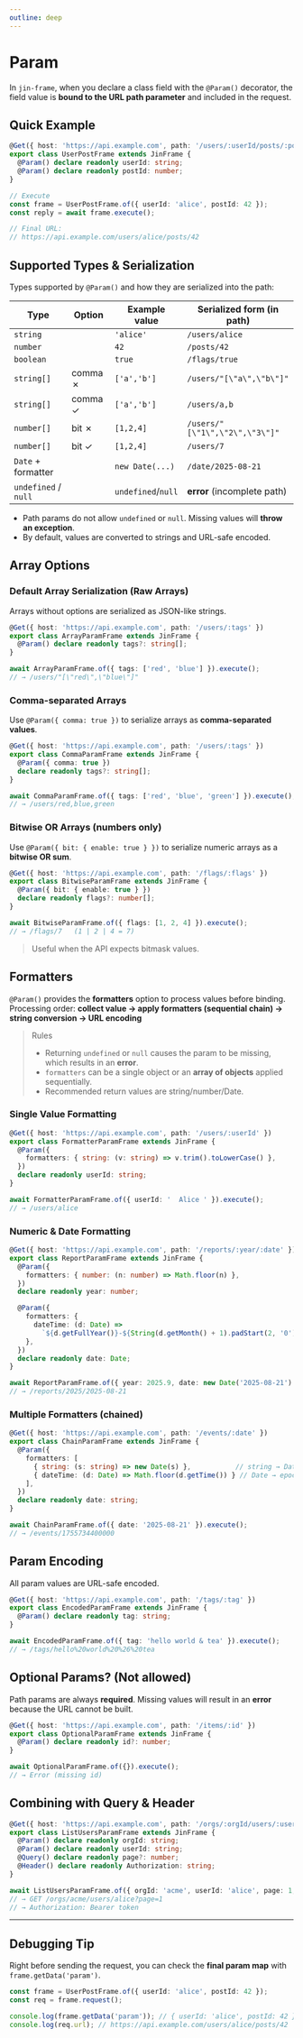 ```yaml
---
outline: deep
---
```


# Param

In `jin-frame`, when you declare a class field with the `@Param()` decorator, the field value is **bound to the URL path parameter** and included in the request.

## Quick Example

```ts
@Get({ host: 'https://api.example.com', path: '/users/:userId/posts/:postId' })
export class UserPostFrame extends JinFrame {
  @Param() declare readonly userId: string;
  @Param() declare readonly postId: number;
}

// Execute
const frame = UserPostFrame.of({ userId: 'alice', postId: 42 });
const reply = await frame.execute();

// Final URL:
// https://api.example.com/users/alice/posts/42
```

## Supported Types & Serialization

Types supported by `@Param()` and how they are serialized into the path:

| Type                 | Option       | Example value      | Serialized form (in path)      |
| -------------------- | ------------ | ------------------ | ------------------------------ |
| `string`             |              | `'alice'`          | `/users/alice`                 |
| `number`             |              | `42`               | `/posts/42`                    |
| `boolean`            |              | `true`             | `/flags/true`                  |
| `string[]`           | comma ✗      | `['a','b']`        | `/users/"[\"a\",\"b\"]"`       |
| `string[]`           | comma ✓      | `['a','b']`        | `/users/a,b`                   |
| `number[]`           | bit ✗        | `[1,2,4]`          | `/users/"[\"1\",\"2\",\"3\"]"` |
| `number[]`           | bit ✓        | `[1,2,4]`          | `/users/7`                     |
| `Date` + formatter   |              | `new Date(...)`    | `/date/2025-08-21`             |
| `undefined` / `null` |              | `undefined`/`null` | **error** (incomplete path)    |

- Path params do not allow `undefined` or `null`. Missing values will **throw an exception**.  
- By default, values are converted to strings and URL-safe encoded.  

## Array Options

### Default Array Serialization (Raw Arrays)

Arrays without options are serialized as JSON-like strings.

```ts
@Get({ host: 'https://api.example.com', path: '/users/:tags' })
export class ArrayParamFrame extends JinFrame {
  @Param() declare readonly tags?: string[];
}

await ArrayParamFrame.of({ tags: ['red', 'blue'] }).execute();
// → /users/"[\"red\",\"blue\"]"
```

### Comma-separated Arrays

Use `@Param({ comma: true })` to serialize arrays as **comma-separated values**.

```ts
@Get({ host: 'https://api.example.com', path: '/users/:tags' })
export class CommaParamFrame extends JinFrame {
  @Param({ comma: true })
  declare readonly tags?: string[];
}

await CommaParamFrame.of({ tags: ['red', 'blue', 'green'] }).execute();
// → /users/red,blue,green
```

### Bitwise OR Arrays (numbers only)

Use `@Param({ bit: { enable: true } })` to serialize numeric arrays as a **bitwise OR sum**.

```ts
@Get({ host: 'https://api.example.com', path: '/flags/:flags' })
export class BitwiseParamFrame extends JinFrame {
  @Param({ bit: { enable: true } })
  declare readonly flags?: number[];
}

await BitwiseParamFrame.of({ flags: [1, 2, 4] }).execute();
// → /flags/7   (1 | 2 | 4 = 7)
```

> Useful when the API expects bitmask values.

## Formatters

`@Param()` provides the **formatters** option to process values before binding.  
Processing order: **collect value → apply formatters (sequential chain) → string conversion → URL encoding**

> Rules
>
> - Returning `undefined` or `null` causes the param to be missing, which results in an **error**.  
> - `formatters` can be a single object or an **array of objects** applied sequentially.  
> - Recommended return values are string/number/Date.  

### Single Value Formatting

```ts
@Get({ host: 'https://api.example.com', path: '/users/:userId' })
export class FormatterParamFrame extends JinFrame {
  @Param({
    formatters: { string: (v: string) => v.trim().toLowerCase() },
  })
  declare readonly userId: string;
}

await FormatterParamFrame.of({ userId: '  Alice ' }).execute();
// → /users/alice
```

### Numeric & Date Formatting

```ts
@Get({ host: 'https://api.example.com', path: '/reports/:year/:date' })
export class ReportParamFrame extends JinFrame {
  @Param({
    formatters: { number: (n: number) => Math.floor(n) },
  })
  declare readonly year: number;

  @Param({
    formatters: {
      dateTime: (d: Date) =>
        `${d.getFullYear()}-${String(d.getMonth() + 1).padStart(2, '0')}-${String(d.getDate()).padStart(2, '0')}`,
    },
  })
  declare readonly date: Date;
}

await ReportParamFrame.of({ year: 2025.9, date: new Date('2025-08-21') }).execute();
// → /reports/2025/2025-08-21
```

### Multiple Formatters (chained)

```ts
@Get({ host: 'https://api.example.com', path: '/events/:date' })
export class ChainParamFrame extends JinFrame {
  @Param({
    formatters: [
      { string: (s: string) => new Date(s) },           // string → Date
      { dateTime: (d: Date) => Math.floor(d.getTime()) } // Date → epoch
    ],
  })
  declare readonly date: string;
}

await ChainParamFrame.of({ date: '2025-08-21' }).execute();
// → /events/1755734400000
```

## Param Encoding

All param values are URL-safe encoded.

```ts
@Get({ host: 'https://api.example.com', path: '/tags/:tag' })
export class EncodedParamFrame extends JinFrame {
  @Param() declare readonly tag: string;
}

await EncodedParamFrame.of({ tag: 'hello world & tea' }).execute();
// → /tags/hello%20world%20%26%20tea
```

## Optional Params? (Not allowed)

Path params are always **required**. Missing values will result in an **error** because the URL cannot be built.

```ts
@Get({ host: 'https://api.example.com', path: '/items/:id' })
export class OptionalParamFrame extends JinFrame {
  @Param() declare readonly id?: number;
}

await OptionalParamFrame.of({}).execute();
// → Error (missing id)
```

## Combining with Query & Header

```ts
@Get({ host: 'https://api.example.com', path: '/orgs/:orgId/users/:userId' })
export class ListUsersParamFrame extends JinFrame {
  @Param() declare readonly orgId: string;
  @Param() declare readonly userId: string;
  @Query() declare readonly page?: number;
  @Header() declare readonly Authorization: string;
}

await ListUsersParamFrame.of({ orgId: 'acme', userId: 'alice', page: 1, Authorization: 'Bearer token' }).execute();
// → GET /orgs/acme/users/alice?page=1
// → Authorization: Bearer token
```

---

## Debugging Tip

Right before sending the request, you can check the **final param map** with `frame.getData('param')`.

```ts
const frame = UserPostFrame.of({ userId: 'alice', postId: 42 });
const req = frame.request();

console.log(frame.getData('param')); // { userId: 'alice', postId: 42 }
console.log(req.url); // https://api.example.com/users/alice/posts/42
```
